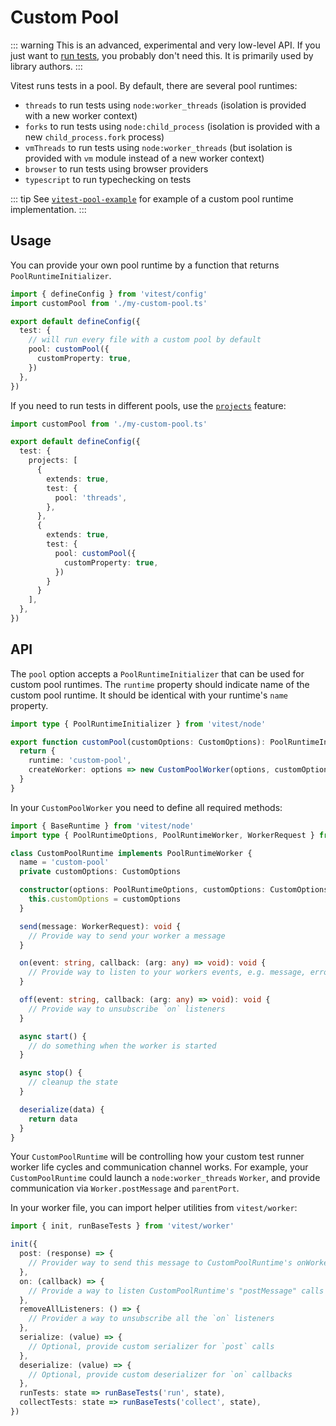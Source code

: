 # Custom Pool

::: warning
This is an advanced, experimental and very low-level API. If you just want to [run tests](/guide/), you probably don't need this. It is primarily used by library authors.
:::

Vitest runs tests in a pool. By default, there are several pool runtimes:

- `threads` to run tests using `node:worker_threads` (isolation is provided with a new worker context)
- `forks` to run tests using `node:child_process` (isolation is provided with a new `child_process.fork` process)
- `vmThreads` to run tests using `node:worker_threads` (but isolation is provided with `vm` module instead of a new worker context)
- `browser` to run tests using browser providers
- `typescript` to run typechecking on tests

::: tip
See [`vitest-pool-example`](https://www.npmjs.com/package/vitest-pool-example) for example of a custom pool runtime implementation.
:::

## Usage

You can provide your own pool runtime by a function that returns `PoolRuntimeInitializer`.

```ts [vitest.config.ts]
import { defineConfig } from 'vitest/config'
import customPool from './my-custom-pool.ts'

export default defineConfig({
  test: {
    // will run every file with a custom pool by default
    pool: customPool({
      customProperty: true,
    })
  },
})
```

If you need to run tests in different pools, use the [`projects`](/guide/projects) feature:

```ts [vitest.config.ts]
import customPool from './my-custom-pool.ts'

export default defineConfig({
  test: {
    projects: [
      {
        extends: true,
        test: {
          pool: 'threads',
        },
      },
      {
        extends: true,
        test: {
          pool: customPool({
            customProperty: true,
          })
        }
      }
    ],
  },
})
```

## API

The `pool` option accepts a `PoolRuntimeInitializer` that can be used for custom pool runtimes. The `runtime` property should indicate name of the custom pool runtime. It should be identical with your runtime's `name` property.

```ts [my-custom-pool.ts]
import type { PoolRuntimeInitializer } from 'vitest/node'

export function customPool(customOptions: CustomOptions): PoolRuntimeInitializer {
  return {
    runtime: 'custom-pool',
    createWorker: options => new CustomPoolWorker(options, customOptions),
  }
}
```

In your `CustomPoolWorker` you need to define all required methods:

```ts [my-custom-pool.ts]
import { BaseRuntime } from 'vitest/node'
import type { PoolRuntimeOptions, PoolRuntimeWorker, WorkerRequest } from 'vitest/node'

class CustomPoolRuntime implements PoolRuntimeWorker {
  name = 'custom-pool'
  private customOptions: CustomOptions

  constructor(options: PoolRuntimeOptions, customOptions: CustomOptions) {
    this.customOptions = customOptions
  }

  send(message: WorkerRequest): void {
    // Provide way to send your worker a message
  }

  on(event: string, callback: (arg: any) => void): void {
    // Provide way to listen to your workers events, e.g. message, error, exit
  }

  off(event: string, callback: (arg: any) => void): void {
    // Provide way to unsubscribe `on` listeners
  }

  async start() {
    // do something when the worker is started
  }

  async stop() {
    // cleanup the state
  }

  deserialize(data) {
    return data
  }
}
```

Your `CustomPoolRuntime` will be controlling how your custom test runner worker life cycles and communication channel works. For example, your `CustomPoolRuntime` could launch a `node:worker_threads` `Worker`, and provide communication via `Worker.postMessage` and `parentPort`.

In your worker file, you can import helper utilities from `vitest/worker`:

```ts [my-worker.ts]
import { init, runBaseTests } from 'vitest/worker'

init({
  post: (response) => {
    // Provider way to send this message to CustomPoolRuntime's onWorker as message event
  },
  on: (callback) => {
    // Provide a way to listen CustomPoolRuntime's "postMessage" calls
  },
  removeAllListeners: () => {
    // Provider a way to unsubscribe all the `on` listeners
  },
  serialize: (value) => {
    // Optional, provide custom serializer for `post` calls
  },
  deserialize: (value) => {
    // Optional, provide custom deserializer for `on` callbacks
  },
  runTests: state => runBaseTests('run', state),
  collectTests: state => runBaseTests('collect', state),
})
```
